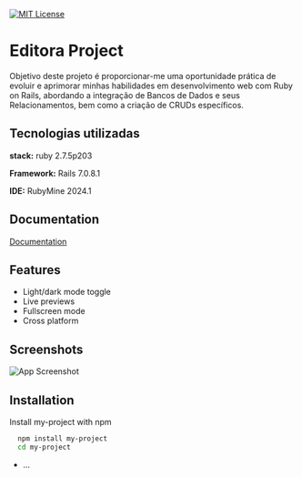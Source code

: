 

[![MIT License](https://img.shields.io/badge/License-MIT-green.svg)](https://choosealicense.com/licenses/mit/)

# Editora Project

Objetivo deste projeto é proporcionar-me uma oportunidade prática de evoluir e aprimorar minhas habilidades em desenvolvimento web com Ruby on Rails, abordando a integração de Bancos de Dados e seus Relacionamentos, bem como a criação de CRUDs específicos.

## Tecnologias utilizadas

**stack:** ruby 2.7.5p203

**Framework:** Rails 7.0.8.1

**IDE:** RubyMine 2024.1

## Documentation

[Documentation](https://linktodocumentation)


## Features

- Light/dark mode toggle
- Live previews
- Fullscreen mode
- Cross platform


## Screenshots

![App Screenshot](https://via.placeholder.com/468x300?text=App+Screenshot+Here)


## Installation

Install my-project with npm

```bash
  npm install my-project
  cd my-project
```
    

* ...
